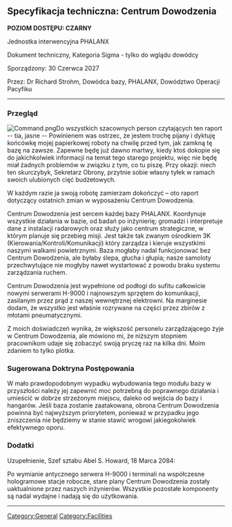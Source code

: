 ## Specyfikacja techniczna: Centrum Dowodzenia

**POZIOM DOSTĘPU: CZARNY**

Jednostka interwencyjna PHALANX

Dokument techniczny, Kategoria Sigma - tylko do wglądu dowódcy

Sporządzony: 30 Czerwca 2027

Przez: Dr Richard Strohm, Dowódca bazy, PHALANX, Dowództwo Operacji
Pacyfiku

------------------------------------------------------------------------

### Przegląd

![](Command.png "Command.png")Do wszystkich szacownych person
czytających ten raport -- tia, jasne -- Powinienem was ostrzec, że
jestem trochę pijany i dyktuję końcówkę mojej papierkowej roboty na
chwilę przed tym, jak zamkną tę bazę na zawsze. Zapewne będę już dawno
martwy, kiedy ktoś dokopie się do jakichkolwiek informacji na temat tego
starego projektu, więc nie będę miał żadnych problemów w związku z tym,
co tu piszę. Przy okazji: niech ten skurczybyk, Sekretarz Obrony,
przytnie sobie własny tyłek w ramach swoich ulubionych cięć budżetowych.

W każdym razie ja swoją robotę zamierzam dokończyć – oto raport
dotyczący ostatnich zmian w wyposażeniu Centrum Dowodzenia.

Centrum Dowodzenia jest sercem każdej bazy PHALANX. Koordynuje wszystkie
działania w bazie, od badań po inżynierię; gromadzi i interpretuje dane
z instalacji radarowych oraz służy jako centrum strategiczne, w którym
planuje się przebieg misji. Jest także tak zwanym ośrodkiem 3K
(Kierowania/Kontroli/Komunikacji) który zarządza i kieruje wszystkimi
naszymi walkami powietrznymi. Baza mogłaby nadal funkcjonować bez
Centrum Dowodzenia, ale byłaby ślepa, głucha i głupia; nasze samoloty
przechwytujące nie mogłyby nawet wystartować z powodu braku systemu
zarządzania ruchem.

Centrum Dowodzenia jest wypełnione od podłogi do sufitu całkowicie
nowymi serwerami H-9000 i najnowszym sprzętem do komunikacji, zasilanym
przez prąd z naszej wewnętrznej elektrowni. Na marginesie dodam, że
wszystko jest właśnie rozrywane na części przez zbirów z młotami
pneumatycznymi.

Z moich doświadczeń wynika, że większość personelu zarządzającego żyje w
Centrum Dowodzenia, ale mówiono mi, że niższym stopniem pracownikom
udaje się zobaczyć swoją pryczę raz na kilka dni. Moim zdaniem to tylko
plotka.

### Sugerowana Doktryna Postępowania

W mało prawdopodobnym wypadku wybudowania tego modułu bazy w przyszłości
należy jej zapewnić moc potrzebną do poprawnego działania i umieścić w
dobrze strzeżonym miejscu, daleko od wejścia do bazy i hangarów. Jeśli
baza zostanie zaatakowana, obrona Centrum Dowodzenia powinna być
najwyższym priorytetem, ponieważ w przypadku jego zniszczenia nie
będziemy w stanie stawić wrogowi jakiegokolwiek efektywnego oporu.

### Dodatki

Uzupełnienie, Szef sztabu Abel S. Howard, 18 Marca 2084:

Po wymianie antycznego serwera H-9000 i terminali na współczesne
hologramowe stacje robocze, stare plany Centrum Dowodzenia zostały
uaktualnione przez naszych inżynierów. Wszystkie pozostałe komponenty są
nadal wydajne i nadają się do użytkowania.

------------------------------------------------------------------------

[Category:General](Category:General "wikilink")
[Category:Facilities](Category:Facilities "wikilink")